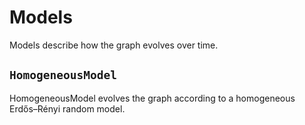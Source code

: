 # Models

Models describe how the graph evolves over time.

## `HomogeneousModel`

HomogeneousModel evolves the graph according to a homogeneous
Erdős–Rényi random model.
